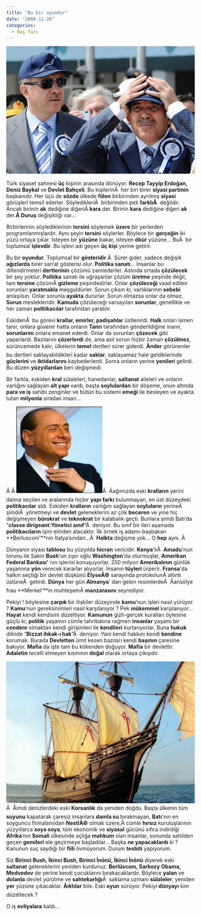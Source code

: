 ```yaml
---
title: "Bu bir oyundur"
date: "2008-11-26"
categories: 
  - Baş Yazı
---
```


[![fft22_mf46569.jpg](../uploads/2008/11/fft22_mf46569.jpg)](../uploads/2008/11/fft22_mf46569.jpg "fft22_mf46569.jpg")

Türk siyaset sahnesi **üç** kişinin arasında dönüyor. **Recep Tayyip Erdoğan, Deniz Baykal** ve **Devlet Bahçeli**. Bu kişilerinÂ  her biri birer **siyasi partinin** başkanıdır. Her üçü de **sözde** ülkede **fiilen** birbirinden ayrılmış **siyasi** görüşleri temsil ederler. SöyledikleriÂ  birbirinden pek **farklıÂ**  değildir. Ancak birinin **ak** dediğine diğeriÂ **kara** der. Birinin **kara** dediğine diğeri **ak** der.**Â Duruş** değişikliği var...

Birbirlerinin söylediklerinin **tersini** söylemek **üzere** bir yerlerden programlanmışlardır. Aynı şeyin **tersini** söylerler. Böylece bir **gerçeğin** iki yüzü ortaya çıkar. İsteyen b[](../uploads/2008/11/leardvd-2.jpg "leardvd.jpg")ir **yüzüne** bakar, isteyen **öbür** yüzüne… BuÂ  bir toplumsal **işlevdir**. Bu işlevi adı geçen **üç kişi** yerine getirir.

Bu bir **oyundur**. Toplumsal bir **gösteridir**.Â  Sürer gider, sadece değişik **ağızlarda** birer san’at gösterisi olur. **Politika sanatı**… İnsanlar bu dillendirmeleri **dertlerinin** çözümü zannederler. Aslında ortada **çözülecek** bir şey yoktur. **Politika** sanatı ile uğraşanlar çözüm **üretme** peşinde değil, tam **tersine** çözümÂ **gizleme** peşindedirler. Onlar **çözüleceği** vaad edilen sorunları **yaratmakla** meşguldürler. Sorun çıksın ki, varlıklarının **sebebi** anlaşılsın. Onlar sorunla **ayakta** dururlar. Sorun olmazsa onlar da olmaz. **Sorun** meslekleridir. **Kamuda** çözüleceği varsayılan **sorunlar**, genellikle ve her zaman **politikacılar** tarafından yaratılır.[](../uploads/2008/11/leardvd-2.jpg "leardvd.jpg")

EskidenÂ  bu görevi **krallar, emirler, padişahlar** üstlenirdi. [](../uploads/2008/11/leardvd-2.jpg "leardvd.jpg")[](../uploads/2008/11/leardvd-2.jpg "leardvd.jpg")**Halk** onları ismen tanır,[](../uploads/2008/11/leardvd-2.jpg "leardvd.jpg") onlara güvenir hatta onların **Tanrı** tarafından gönderildiğine inanır, **sorunlarını** onlara emanet ederdi. Onlar da sorunları **çözecek** gibi yaparlardı. Bazılarını **çözerlerdi** de, ama asıl sorun hiçbir zaman **çözülmez**, sürüncemede kalır, ülkelerin **temel** dertleri sürer giderdi. **Ãnder** görünenler bu dertleri saklayabildikleri kadar **saklar**, saklayamaz hale geldiklerinde **güçlerini** ve **iktidarlarını** kaybederlerdi. Sonra onların yerine **yenileri** gelirdi. Bu düzen **yüzyıllardan** beri değişmedi.

Bir farkla, eskiden **kral** sülaleleri, hanedanlar, **saltanat** aileleri ve onların varlığını sağlayan **alt yapı** vardı, başta **soylulardan** bir döşeme, onun altında **para ve iş** sahibi zenginler ve bütün bu sistemi **emeği** ile besleyen ve ayakta tutan **milyonla** sıradan insan…

[](../uploads/2008/11/leardvd-2.jpg "leardvd.jpg")Â Â [![9j1hf7berlusconi.jpg](../uploads/2008/11/9j1hf7berlusconi.jpg)](../uploads/2008/11/9j1hf7berlusconi.jpg "9j1hf7berlusconi.jpg")Â  Ãağımızda eski **kralların** yerini daima seçilen ve aralarında hiçbir **yapı farkı** bulunmayan, en üst düzeydeki **politikacılar** aldı. Eskiden **kralların** varlığını sağlayan **soyluların** yerineÂ  şimdiÂ  yönetmeyi ve **devlet** geleneklerini az çok **beceren** ve yine hiç değişmeyen **bürokrat** ve **teknokrat** bir kalabalık geçti. Bunlara şimdi Batı’da “**classe dirigeant:Yönetici sınıf**”Â  deniyor. Bu sınıf bir ileri aşamada **politikacıların** işini elinden alacaktır. İlk örnek iş adamı-başbakan **Berlusconi’**nin İtalya’sından…Â  **Halkta** değişme yok... O **hep** aynı. Â 

Dünyanın siyasi **tablosu** bu yüzyılda **hicran** vericidir. **Kenya**'lıÂ  **Amadu**'nun torunu ile Sakin **Bush**'un zıpır oğlu **Washington**'da oturmuşlar, **Amerikan Federal Bankası'** nın işlerini konuşuyorlar. 250 milyon **Amerikalının** günlük yaşamına **yön** verecek kararlar alıyorlar. İnsanın **tüyleri** ürperir. **Fransa**'da halkın seçtiği bir devlet düşkünü **ElyseÃ©** sarayında protokolunÂ altıntı üstüneÂ  getirdi. **Dünya** her gün **Almanya**' dan gelen resimlerdeÂ  Åansölye frau **Merkel'**in muhteşemÂ **manzarasını** seyrediyor.

Pekiyi ! böylesine **çarpık** bir ilişkiler düzeyinde **kamu**’nun işleri nasıl yürüyor ? **Kamu**’nun gereksinimleri nasıl karşılanıyor ? Pek **mükemmel** karşılanıyor… **Hayat** kendi kendisini düzeltiyor. **Kamunun** gizli-gerçek kuralları öylesine güçlü ki, **politik** yaşamın cümle tahribatına rağmen **insanlar** yaşamı bir **cendere** olmaktan kendi girişimleri ile **kendileri** kurtarıyorlar. Buna **hukuk** dilinde “**Bizzat ihkak-ı hak**”Â  deniyor. Yani kendi hakkını kendi **kendine** korumak. Burada **Devletten** ümit kesen bazıları kendi **başının** çaresine bakıyor. **Mafia** da işte tam bu kökenden doğuyor. **Mafia** bir devlettir. **Adaletin** tecelli etmeyen kısmının **doğal** olarak ortaya çıkışıdır.

[![korsan_gemisi.jpg](../uploads/2008/11/korsan_gemisi.jpg)](../uploads/2008/11/korsan_gemisi.jpg "korsan_gemisi.jpg")Â  Åimdi denizlerdeki eski **Korsanlık** da yeniden doğdu. Başta ülkenin tüm **suyunu** kapatarak çaresiz insanlara **damla su** bırakmayan, **Batı**'nın en soyguncu firmalarından **NestlÃ©** olmak üzere,Â cümle **hırsız** kuruluşlarının yüzyıllarca **soya soya**, tüm ekonomik ve **siyasal** gücünü sıfıra indirdiği **Afrika**’nın **Somali** ülkesinde açlığa **mahkum** olan insanlar, sonunda sahilden geçen **gemileri** ele geçirmeye başladılar… Başka **ne yapacaklardı** ki ? Kanunun suç saydığı bir **fiili** övmüyorum. Durum **tesbiti** yapıyorum.

Siz **Birinci Bush, İkinci Bush, Birinci İnönü, İkinci İnönü** diyerek eski **saltanat** geleneklerini yeniden kurdunuz. **Berlüsconı, Sarkozy Obama, Medvedev** de yerine kendi çocuklarını bırakacaklardır. Böylece **yalan** ve **dolanla** devlet yürütme ve **sahtekarlığı**Â  saklama uzmanı **sülaleler**, yeniden **yer** yüzüne çıkacaklar. **Ãıktılar** bile. Eski **oyun** sürüyor. Pekiyi **dünyayı** kim düzeltecek ?

O iş **evliyalara** kaldı…

